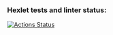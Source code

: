 ### Hexlet tests and linter status:
[![Actions Status](https://github.com/RamilIslamov/go-project-244/actions/workflows/hexlet-check.yml/badge.svg)](https://github.com/RamilIslamov/go-project-244/actions)